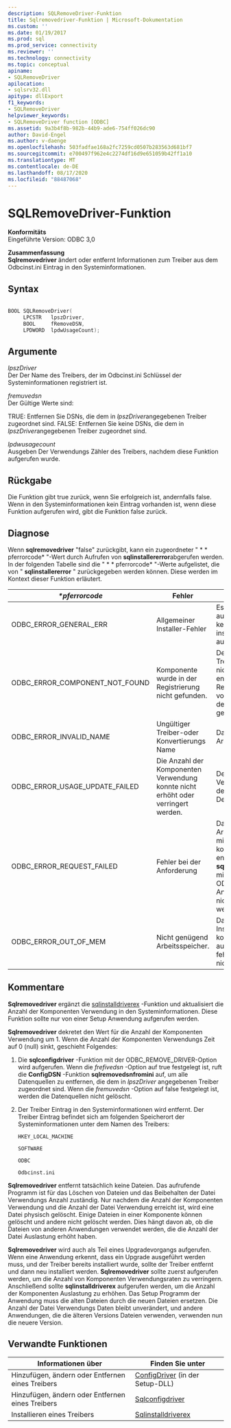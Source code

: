 ```yaml
---
description: SQLRemoveDriver-Funktion
title: Sqlremovedriver-Funktion | Microsoft-Dokumentation
ms.custom: ''
ms.date: 01/19/2017
ms.prod: sql
ms.prod_service: connectivity
ms.reviewer: ''
ms.technology: connectivity
ms.topic: conceptual
apiname:
- SQLRemoveDriver
apilocation:
- sqlsrv32.dll
apitype: dllExport
f1_keywords:
- SQLRemoveDriver
helpviewer_keywords:
- SQLRemoveDriver function [ODBC]
ms.assetid: 9a3b4f8b-982b-44b9-ade6-754ff026dc90
author: David-Engel
ms.author: v-daenge
ms.openlocfilehash: 503fadfae168a2fc7259cd0507b283563d681bf7
ms.sourcegitcommit: e700497f962e4c2274df16d9e651059b42ff1a10
ms.translationtype: MT
ms.contentlocale: de-DE
ms.lasthandoff: 08/17/2020
ms.locfileid: "88487068"
---
```

# <a name="sqlremovedriver-function"></a>SQLRemoveDriver-Funktion
**Konformitäts**  
 Eingeführte Version: ODBC 3,0  
  
 **Zusammenfassung**  
 **Sqlremovedriver** ändert oder entfernt Informationen zum Treiber aus dem Odbcinst.ini Eintrag in den Systeminformationen.  
  
## <a name="syntax"></a>Syntax  
  
```cpp  
  
BOOL SQLRemoveDriver(  
     LPCSTR   lpszDriver,  
     BOOL     fRemoveDSN,  
     LPDWORD  lpdwUsageCount);  
```  
  
## <a name="arguments"></a>Argumente  
 *lpszDriver*  
 Der Der Name des Treibers, der im Odbcinst.ini Schlüssel der Systeminformationen registriert ist.  
  
 *fremuvedsn*  
 Der Gültige Werte sind:  
  
 TRUE: Entfernen Sie DSNs, die dem in *lpszDriver*angegebenen Treiber zugeordnet sind. FALSE: Entfernen Sie keine DSNs, die dem in *lpszDriver*angegebenen Treiber zugeordnet sind.  
  
 *lpdwusagecount*  
 Ausgeben Der Verwendungs Zähler des Treibers, nachdem diese Funktion aufgerufen wurde.  
  
## <a name="returns"></a>Rückgabe  
 Die Funktion gibt true zurück, wenn Sie erfolgreich ist, andernfalls false. Wenn in den Systeminformationen kein Eintrag vorhanden ist, wenn diese Funktion aufgerufen wird, gibt die Funktion false zurück.  
  
## <a name="diagnostics"></a>Diagnose  
 Wenn **sqlremovedriver** "false" zurückgibt, kann ein zugeordneter " * \* pferrorcode* "-Wert durch Aufrufen von **sqlinstallererror**abgerufen werden. In der folgenden Tabelle sind die " * \* pferrorcode* "-Werte aufgelistet, die von " **sqlinstallererror** " zurückgegeben werden können. Diese werden im Kontext dieser Funktion erläutert.  
  
|*\*pferrorcode*|Fehler|Beschreibung|  
|---------------------|-----------|-----------------|  
|ODBC_ERROR_GENERAL_ERR|Allgemeiner Installer-Fehler|Es ist ein Fehler aufgetreten, bei dem kein spezifischer installerfehler aufgetreten ist.|  
|ODBC_ERROR_COMPONENT_NOT_FOUND|Komponente wurde in der Registrierung nicht gefunden.|Der Installer konnte die Treiber Informationen nicht entfernen, weil er entweder nicht in der Registrierung vorhanden war oder in der Registrierung nicht gefunden wurde.|  
|ODBC_ERROR_INVALID_NAME|Ungültiger Treiber-oder Konvertierungs Name|Das *lpszDriver* -Argument war ungültig.|  
|ODBC_ERROR_USAGE_UPDATE_FAILED|Die Anzahl der Komponenten Verwendung konnte nicht erhöht oder verringert werden.|Der Installer konnte die Verwendungs Anzahl des Treibers nicht Dekrementen.|  
|ODBC_ERROR_REQUEST_FAILED|Fehler bei der Anforderung|Das *fremuvedsn* -Argument war ' true '. mindestens ein DSNs konnte jedoch nicht entfernt werden. Der **sqlconfigdriver** -Befehl mit der ODBC_REMOVE_DRIVER Anforderung konnte nicht ausgeführt werden.|  
|ODBC_ERROR_OUT_OF_MEM|Nicht genügend Arbeitsspeicher.|Das Installationsprogramm konnte die Funktion aufgrund eines fehlenden Speichers nicht ausführen.|  
  
## <a name="comments"></a>Kommentare  
 **Sqlremovedriver** ergänzt die [sqlinstalldriverex](../../../odbc/reference/syntax/sqlinstalldriverex-function.md) -Funktion und aktualisiert die Anzahl der Komponenten Verwendung in den Systeminformationen. Diese Funktion sollte nur von einer Setup Anwendung aufgerufen werden.  
  
 **Sqlremovedriver** dekretet den Wert für die Anzahl der Komponenten Verwendung um 1. Wenn die Anzahl der Komponenten Verwendungs Zeit auf 0 (null) sinkt, geschieht Folgendes:  
  
1.  Die **sqlconfigdriver** -Funktion mit der ODBC_REMOVE_DRIVER-Option wird aufgerufen. Wenn die *frefivedsn* -Option auf true festgelegt ist, ruft die **ConfigDSN** -Funktion **sqlremovedsnfromini** auf, um alle Datenquellen zu entfernen, die dem in *lpszDriver* angegebenen Treiber zugeordnet sind. Wenn die *fremuvedsn* -Option auf false festgelegt ist, werden die Datenquellen nicht gelöscht.  
  
2.  Der Treiber Eintrag in den Systeminformationen wird entfernt. Der Treiber Eintrag befindet sich am folgenden Speicherort der Systeminformationen unter dem Namen des Treibers:  
  
     `HKEY_LOCAL_MACHINE`  
  
     `SOFTWARE`  
  
     `ODBC`  
  
     `Odbcinst.ini`  
  
 **Sqlremovedriver** entfernt tatsächlich keine Dateien. Das aufrufende Programm ist für das Löschen von Dateien und das Beibehalten der Datei Verwendungs Anzahl zuständig. Nur nachdem die Anzahl der Komponenten Verwendung und die Anzahl der Datei Verwendung erreicht ist, wird eine Datei physisch gelöscht. Einige Dateien in einer Komponente können gelöscht und andere nicht gelöscht werden. Dies hängt davon ab, ob die Dateien von anderen Anwendungen verwendet werden, die die Anzahl der Datei Auslastung erhöht haben.  
  
 **Sqlremovedriver** wird auch als Teil eines Upgradevorgangs aufgerufen. Wenn eine Anwendung erkennt, dass ein Upgrade ausgeführt werden muss, und der Treiber bereits installiert wurde, sollte der Treiber entfernt und dann neu installiert werden. **Sqlremovedriver** sollte zuerst aufgerufen werden, um die Anzahl von Komponenten Verwendungsraten zu verringern. Anschließend sollte **sqlinstalldriverex** aufgerufen werden, um die Anzahl der Komponenten Auslastung zu erhöhen. Das Setup Programm der Anwendung muss die alten Dateien durch die neuen Dateien ersetzen. Die Anzahl der Datei Verwendungs Daten bleibt unverändert, und andere Anwendungen, die die älteren Versions Dateien verwenden, verwenden nun die neuere Version.  
  
## <a name="related-functions"></a>Verwandte Funktionen  
  
|Informationen über|Finden Sie unter|  
|---------------------------|---------|  
|Hinzufügen, ändern oder Entfernen eines Treibers|[ConfigDriver](../../../odbc/reference/syntax/configdriver-function.md) (in der Setup-DLL)|  
|Hinzufügen, ändern oder Entfernen eines Treibers|[Sqlconfigdriver](../../../odbc/reference/syntax/sqlconfigdriver-function.md)|  
|Installieren eines Treibers|[Sqlinstalldriverex](../../../odbc/reference/syntax/sqlinstalldriverex-function.md)|
